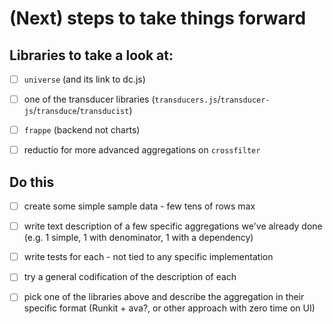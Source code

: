 # (Next) steps to take things forward

## Libraries to take a look at: 

* [ ]  `universe` (and its link to dc.js)
* [ ]  one of the transducer libraries (`transducers.js`/`transducer-js`/`transduce`/`transducist`)
* [ ]  `frappe` (backend not charts)
* [ ]  reductio for more advanced aggregations on `crossfilter`


## Do this

* [ ]  create some simple sample data - few tens of rows max
* [ ]  write text description of a few specific aggregations we've already done (e.g. 1 simple, 1 with denominator, 1 with a dependency)
* [ ]  write tests for each - not tied to any specific implementation
* [ ]  try a general codification of the description of each
* [ ]  pick one of the libraries above and describe the aggregation in their specific format (Runkit + ava?, or other approach with zero time on UI)


